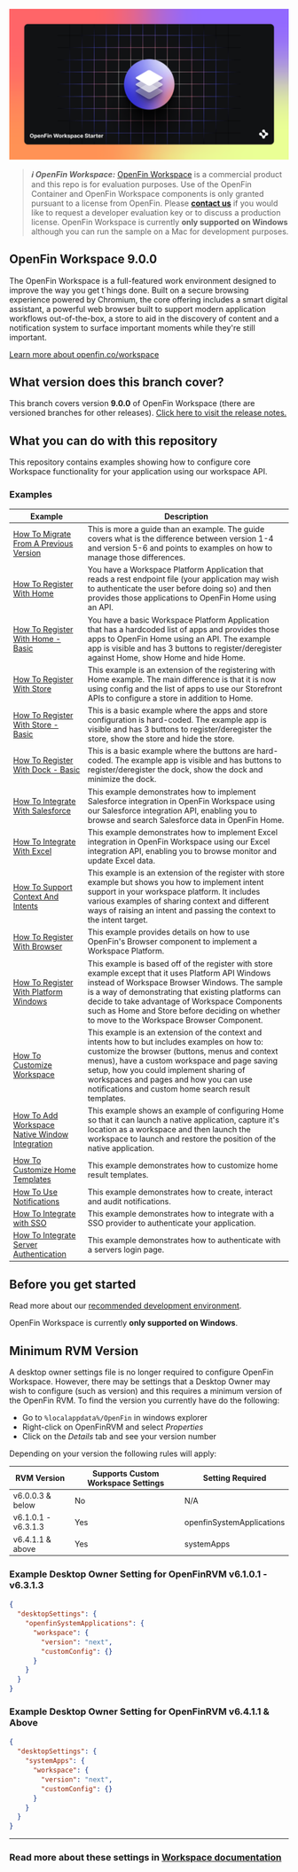![OpenFin Workspace Starter](./assets/OpenFin-Workspace-Starter.png)

> **_:information_source: OpenFin Workspace:_** [OpenFin Workspace](https://www.openfin.co/workspace/) is a commercial product and this repo is for evaluation purposes. Use of the OpenFin Container and OpenFin Workspace components is only granted pursuant to a license from OpenFin. Please [**contact us**](https://www.openfin.co/workspace/poc/) if you would like to request a developer evaluation key or to discuss a production license.
> OpenFin Workspace is currently **only supported on Windows** although you can run the sample on a Mac for development purposes.

## OpenFin Workspace 9.0.0

The OpenFin Workspace is a full-featured work environment designed to improve the way you get t`hings done. Built on a secure browsing experience powered by Chromium, the core offering includes a smart digital assistant, a powerful web browser built to support modern application workflows out-of-the-box, a store to aid in the discovery of content and a notification system to surface important moments while they're still important.

[Learn more about openfin.co/workspace](https://www.openfin.co/workspace/)

## What version does this branch cover?

This branch covers version **9.0.0** of OpenFin Workspace (there are versioned branches for other releases). [Click here to visit the release notes.](https://developer.openfin.co/versions/?product=Runtime#/?product=Workspace&sub-product=Workspace&version=9.0.0)

## What you can do with this repository

This repository contains examples showing how to configure core Workspace functionality for your application using our workspace API.

### Examples

| Example                                                                                        | Description                                                                                                                                                                                                                                                                                                                                                 |
| ---------------------------------------------------------------------------------------------- | ----------------------------------------------------------------------------------------------------------------------------------------------------------------------------------------------------------------------------------------------------------------------------------------------------------------------------------------------------------- |
| [How To Migrate From A Previous Version](./how-to/migrate-from-a-previous-version)             | This is more a guide than an example. The guide covers what is the difference between version 1-4 and version 5-6 and points to examples on how to manage those differences.                                                                                                                                                                                |
| [How To Register With Home](./how-to/register-with-home)                                       | You have a Workspace Platform Application that reads a rest endpoint file (your application may wish to authenticate the user before doing so) and then provides those applications to OpenFin Home using an API.                                                                                                                                           |
| [How To Register With Home - Basic](./how-to/register-with-home-basic)                         | You have a basic Workspace Platform Application that has a hardcoded list of apps and provides those apps to OpenFin Home using an API. The example app is visible and has 3 buttons to register/deregister against Home, show Home and hide Home.                                                                                                          |
| [How To Register With Store](./how-to/register-with-store)                                     | This example is an extension of the registering with Home example. The main difference is that it is now using config and the list of apps to use our Storefront APIs to configure a store in addition to Home.                                                                                                                                             |
| [How To Register With Store - Basic](./how-to/register-with-store-basic)                       | This is a basic example where the apps and store configuration is hard-coded. The example app is visible and has 3 buttons to register/deregister the store, show the store and hide the store.                                                                                                                                                             |
| [How To Register With Dock - Basic](./how-to/register-with-dock-basic)                         | This is a basic example where the buttons are hard-coded. The example app is visible and has buttons to register/deregister the dock, show the dock and minimize the dock.                                                                                                                                                                                  |
| [How To Integrate With Salesforce](./how-to/integrate-with-salesforce)                         | This example demonstrates how to implement Salesforce integration in OpenFin Workspace using our Salesforce integration API, enabling you to browse and search Salesforce data in OpenFin Home.                                                                                                                                                             |
| [How To Integrate With Excel](./how-to/integrate-with-excel)                                   | This example demonstrates how to implement Excel integration in OpenFin Workspace using our Excel integration API, enabling you to browse monitor and update Excel data.                                                                                                                                                                                    |
| [How To Support Context And Intents](./how-to/support-context-and-intents)                     | This example is an extension of the register with store example but shows you how to implement intent support in your workspace platform. It includes various examples of sharing context and different ways of raising an intent and passing the context to the intent target.                                                                             |
| [How To Register With Browser](./how-to/register-with-browser)                                 | This example provides details on how to use OpenFin's Browser component to implement a Workspace Platform.                                                                                                                                                                                                                                                  |
| [How To Register With Platform Windows](./how-to/register-with-platform-windows)               | This example is based off of the register with store example except that it uses Platform API Windows instead of Workspace Browser Windows. The sample is a way of demonstrating that existing platforms can decide to take advantage of Workspace Components such as Home and Store before deciding on whether to move to the Workspace Browser Component. |
| [How To Customize Workspace](./how-to/customize-workspace)                                     | This example is an extension of the context and intents how to but includes examples on how to: customize the browser (buttons, menus and context menus), have a custom workspace and page saving setup, how you could implement sharing of workspaces and pages and how you can use notifications and custom home search result templates.                 |
| [How To Add Workspace Native Window Integration](./how-to/workspace-native-window-integration) | This example shows an example of configuring Home so that it can launch a native application, capture it's location as a workspace and then launch the workspace to launch and restore the position of the native application.                                                                                                                              |
| [How To Customize Home Templates](./how-to/customize-home-templates)                           | This example demonstrates how to customize home result templates.                                                                                                                                                                                                                                                                                           |
| [How To Use Notifications](./how-to/use-notifications)                                         | This example demonstrates how to create, interact and audit notifications.                                                                                                                                                                                                                                                                                  |
| [How To Integrate with SSO](./how-to/integrate-with-sso)                                       | This example demonstrates how to integrate with a SSO provider to authenticate your application.                                                                                                                                                                                                                                                            |
| [How To Integrate Server Authentication](./how-to/integrate-server-authentication)             | This example demonstrates how to authenticate with a servers login page.                                                                                                                                                                                                                                                                                    |

## Before you get started

Read more about our [recommended development environment](https://developers.openfin.co/of-docs/docs/set-up-your-dev-environment).

OpenFin Workspace is currently **only supported on Windows**.

## Minimum RVM Version

A desktop owner settings file is no longer required to configure OpenFin Workspace. However, there may be settings that a Desktop Owner may wish to configure (such as version) and this requires a minimum version of the OpenFin RVM. To find the version you currently have do the following:

- Go to `%localappdata%/OpenFin` in windows explorer
- Right-click on OpenFinRVM and select _Properties_
- Click on the _Details_ tab and see your version number

Depending on your version the following rules will apply:

| RVM Version         | Supports Custom Workspace Settings | Setting Required          |
| ------------------- | ---------------------------------- | ------------------------- |
| v6.0.0.3 & below    | No                                 | N/A                       |
| v6.1.0.1 - v6.3.1.3 | Yes                                | openfinSystemApplications |
| v6.4.1.1 & above    | Yes                                | systemApps                |

### Example Desktop Owner Setting for OpenFinRVM v6.1.0.1 - v6.3.1.3

```json
{
  "desktopSettings": {
    "openfinSystemApplications": {
      "workspace": {
        "version": "next",
        "customConfig": {}
      }
    }
  }
}
```

### Example Desktop Owner Setting for OpenFinRVM v6.4.1.1 & Above

```json
{
  "desktopSettings": {
    "systemApps": {
      "workspace": {
        "version": "next",
        "customConfig": {}
      }
    }
  }
}
```

---

### Read more about these settings in [Workspace documentation](https://developers.openfin.co/of-docs/docs/workspace-override-options)
